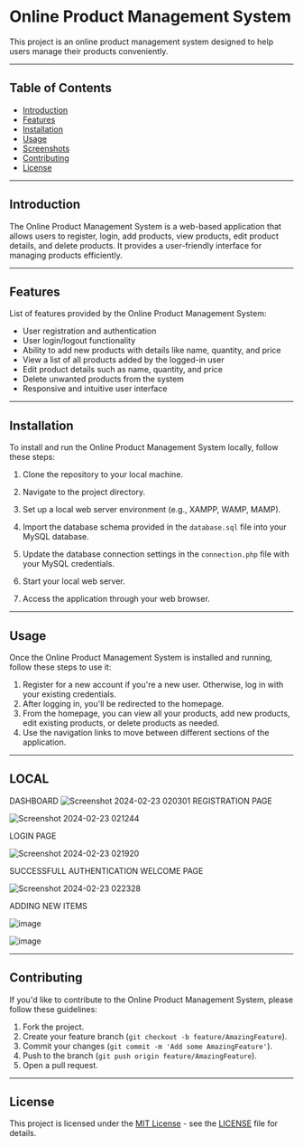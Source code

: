 # Online Product Management System

This project is an online product management system designed to help users manage their products conveniently.

---

## Table of Contents

- [Introduction](#introduction)
- [Features](#features)
- [Installation](#installation)
- [Usage](#usage)
- [Screenshots](#screenshots)
- [Contributing](#contributing)
- [License](#license)

---

## Introduction

The Online Product Management System is a web-based application that allows users to register, login, add products, view products, edit product details, and delete products. It provides a user-friendly interface for managing products efficiently.

---

## Features

List of features provided by the Online Product Management System:

- User registration and authentication
- User login/logout functionality
- Ability to add new products with details like name, quantity, and price
- View a list of all products added by the logged-in user
- Edit product details such as name, quantity, and price
- Delete unwanted products from the system
- Responsive and intuitive user interface

---

## Installation

To install and run the Online Product Management System locally, follow these steps:

1. Clone the repository to your local machine.

2. Navigate to the project directory.
3. Set up a local web server environment (e.g., XAMPP, WAMP, MAMP).
4. Import the database schema provided in the `database.sql` file into your MySQL database.
5. Update the database connection settings in the `connection.php` file with your MySQL credentials.
6. Start your local web server.
7. Access the application through your web browser.

---

## Usage

Once the Online Product Management System is installed and running, follow these steps to use it:

1. Register for a new account if you're a new user. Otherwise, log in with your existing credentials.
2. After logging in, you'll be redirected to the homepage.
3. From the homepage, you can view all your products, add new products, edit existing products, or delete products as needed.
4. Use the navigation links to move between different sections of the application.

---

## LOCAL 

DASHBOARD ![Screenshot 2024-02-23 020301](https://github.com/pratham102/New-Project/assets/108538504/b593d58f-9ebd-44b9-9df0-861106247041)
REGISTRATION PAGE 

![Screenshot 2024-02-23 021244](https://github.com/pratham102/New-Project/assets/108538504/b4e71291-a2ec-4531-b926-3a64e9608a92)


LOGIN PAGE

![Screenshot 2024-02-23 021920](https://github.com/pratham102/New-Project/assets/108538504/ec1fcaae-6b28-4570-9a96-283a8b44c941)

SUCCESSFULL AUTHENTICATION WELCOME PAGE

![Screenshot 2024-02-23 022328](https://github.com/pratham102/New-Project/assets/108538504/5b2c4523-50a1-485f-a27a-0112d84b6b78)

ADDING NEW ITEMS

![image](https://github.com/pratham102/New-Project/assets/108538504/8214e058-d4ed-48ff-8e80-035ed30728c0)

![image](https://github.com/pratham102/New-Project/assets/108538504/8ac9b041-29bd-4f05-91a3-09d1afc4d0c9)







---

## Contributing

If you'd like to contribute to the Online Product Management System, please follow these guidelines:

1. Fork the project.
2. Create your feature branch (`git checkout -b feature/AmazingFeature`).
3. Commit your changes (`git commit -m 'Add some AmazingFeature'`).
4. Push to the branch (`git push origin feature/AmazingFeature`).
5. Open a pull request.

---

## License

This project is licensed under the [MIT License](LICENSE) - see the [LICENSE](LICENSE) file for details.

